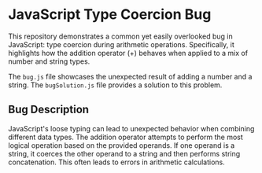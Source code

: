 # JavaScript Type Coercion Bug

This repository demonstrates a common yet easily overlooked bug in JavaScript: type coercion during arithmetic operations.  Specifically, it highlights how the addition operator (+) behaves when applied to a mix of number and string types.

The `bug.js` file showcases the unexpected result of adding a number and a string.  The `bugSolution.js` file provides a solution to this problem.

## Bug Description
JavaScript's loose typing can lead to unexpected behavior when combining different data types.  The addition operator attempts to perform the most logical operation based on the provided operands.  If one operand is a string, it coerces the other operand to a string and then performs string concatenation. This often leads to errors in arithmetic calculations.